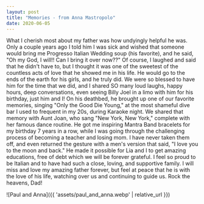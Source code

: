 ```yaml
---
layout: post
title: "Memories - from Anna Mastropolo"
date: 2020-06-05
---
```


What I cherish most about my father was how undyingly helpful he was.  Only a couple years ago I told him I was sick and wished that someone  would bring me Progresso Italian Wedding soup (his favorite), and he  said, "Oh my God, I will!! Can I bring it over now??" Of course, I  laughed and said that he didn't have to, but I thought it was one of the  sweetest of the countless acts of love that he showed me in his life.  He would go to the ends of the earth for his girls, and he truly did. We  were so blessed to have him for the time that we did, and I shared SO  many loud laughs, happy hours, deep conversations, even seeing Billy  Joel in a limo with him for his birthday, just him and I! On his  deathbed, he brought up one of our favorite memories, singing "Only the  Good Die Young," at the most shameful dive bar I used to frequent in my  20s, during Karaoke night. We shared that memory with Aunt Joan, who  sang "New York, New York," complete with her famous dance routine. He  got me inspiring Mantra Band bracelets for my birthday 7 years in a row,  while I was going through the challenging process of becoming a teacher  and losing mom. I have never taken them off, and even returned the  gesture with a men's version that said, "I love you to the moon and  back." He made it possible for Lia and I to get amazing educations, free  of debt which we will be forever grateful. I feel so proud to be  Italian and to have had such a close, loving, and supportive family. I  will miss and love my amazing father forever, but feel at peace that he  is with the love of his life, watching over us and continuing to guide  us. Rock the heavens, Dad!

![Paul and Anna]({{ 'assets/paul_and_anna.webp' | relative_url }})
